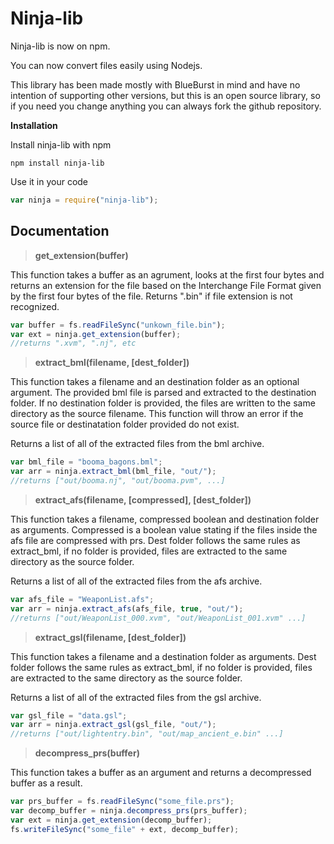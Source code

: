 # Ninja-lib
Ninja-lib is now on npm.

You can now convert files easily using Nodejs.

This library has been made mostly with BlueBurst in mind and have no intention of
supporting other versions, but this is an open source library, so if you need
you change anything you can always fork the github repository.

**Installation**

Install ninja-lib with npm
```
npm install ninja-lib
```

Use it in your code
```js
var ninja = require("ninja-lib");
```

## Documentation

> **get_extension(buffer)**

This function takes a buffer as an agrument, looks at the first four bytes and
returns an extension for the file based on the Interchange File Format given by
the first four bytes of the file. Returns ".bin" if file extension is not
recognized.
```js
var buffer = fs.readFileSync("unkown_file.bin");
var ext = ninja.get_extension(buffer);
//returns ".xvm", ".nj", etc
```

> **extract_bml(filename, [dest_folder])**

This function takes a filename and an destination folder as an optional argument.
The provided bml file is parsed and extracted to the destination folder. If no
destination folder is provided, the files are written to the same directory as
the source filename. This function will throw an error if the source file or
destinatation folder provided do not exist.

Returns a list of all of the extracted files from the bml archive.
```js
var bml_file = "booma_bagons.bml";
var arr = ninja.extract_bml(bml_file, "out/");
//returns ["out/booma.nj", "out/booma.pvm", ...]
```

> **extract_afs(filename, [compressed], [dest_folder])**

This function takes a filename, compressed boolean and destination folder as
arguments. Compressed is a boolean value stating if the files inside the afs
file are compressed with prs. Dest folder follows the same rules as extract_bml,
if no folder is provided, files are extracted to the same directory as the source
folder.

Returns a list of all of the extracted files from the afs archive.
```js
var afs_file = "WeaponList.afs";
var arr = ninja.extract_afs(afs_file, true, "out/");
//returns ["out/WeaponList_000.xvm", "out/WeaponList_001.xvm" ...]
```

> **extract_gsl(filename, [dest_folder])**

This function takes a filename and a destination folder as arguments. Dest folder
follows the same rules as extract_bml, if no folder is provided, files are
extracted to the same directory as the source folder.

Returns a list of all of the extracted files from the gsl archive.
```js
var gsl_file = "data.gsl";
var arr = ninja.extract_gsl(gsl_file, "out/");
//returns ["out/lightentry.bin", "out/map_ancient_e.bin" ...]
```

> **decompress_prs(buffer)**

This function takes a buffer as an argument and returns a decompressed buffer
as a result.
```js
var prs_buffer = fs.readFileSync("some_file.prs");
var decomp_buffer = ninja.decompress_prs(prs_buffer);
var ext = ninja.get_extension(decomp_buffer);
fs.writeFileSync("some_file" + ext, decomp_buffer);
```
